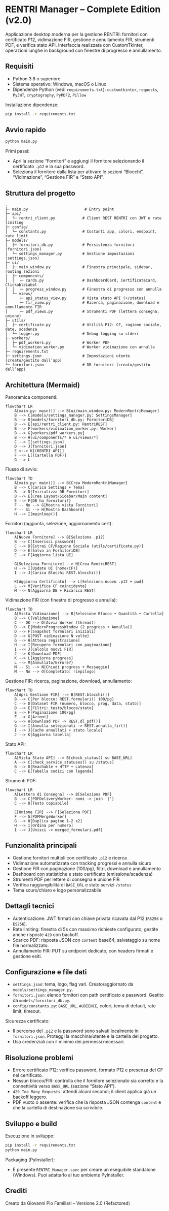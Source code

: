 # RENTRI Manager – Complete Edition (v2.0)

Applicazione desktop moderna per la gestione RENTRI: fornitori con certificato P12, vidimazione FIR, gestione e annullamento FIR, strumenti PDF, e verifica stato API. Interfaccia realizzata con CustomTkinter, operazioni lunghe in background con finestre di progresso e annullamento.

## Requisiti

- Python 3.8 o superiore
- Sistema operativo: Windows, macOS o Linux
- Dipendenze Python (vedi `requirements.txt`): `customtkinter`, `requests`, `PyJWT`, `cryptography`, `PyPDF2`, `Pillow`

Installazione dipendenze:
```bash
pip install -r requirements.txt
```

## Avvio rapido

```bash
python main.py
```

Primi passi:
- Apri la sezione “Fornitori” e aggiungi il fornitore selezionando il certificato `.p12` e la sua password.
- Seleziona il fornitore dalla lista per attivare le sezioni “Blocchi”, “Vidimazione”, “Gestione FIR” e “Stato API”.

## Struttura del progetto

```
.
├─ main.py                         # Entry point
├─ api/
│  └─ rentri_client.py            # Client REST RENTRI con JWT e rate limiting
├─ config/
│  └─ constants.py                # Costanti app, colori, endpoint, rate limit
├─ models/
│  ├─ fornitori_db.py             # Persistenza fornitori (fornitori.json)
│  └─ settings_manager.py         # Gestione impostazioni (settings.json)
├─ ui/
│  ├─ main_window.py              # Finestra principale, sidebar, routing sezioni
│  ├─ components/
│  │  ├─ cards.py                 # DashboardCard, CertificateCard, ClickableLabel
│  │  └─ progress_window.py       # Finestra di progresso con annulla
│  └─ views/
│     ├─ api_status_view.py       # Vista stato API (+/status)
│     ├─ fir_view.py              # Ricerca, paginazione, download e annullamento FIR
│     └─ pdf_views.py             # Strumenti PDF (lettera consegna, unione)
├─ utils/
│  ├─ certificate.py              # Utilità P12: CF, ragione sociale, date, scadenza
│  └─ logger.py                   # Debug logging su stderr
├─ workers/
│  ├─ pdf_workers.py              # Worker PDF
│  └─ vidimation_worker.py        # Worker vidimazione con annulla
├─ requirements.txt
├─ settings.json                  # Impostazioni utente (creato/gestito dall’app)
└─ fornitori.json                 # DB fornitori (creato/gestito dall’app)
```

## Architettura (Mermaid)

Panoramica componenti:
```mermaid
flowchart LR
    A[main.py: main()] --> B[ui/main_window.py: ModernRentriManager]
    B --> C[models/settings_manager.py: SettingsManager]
    B --> D[models/fornitori_db.py: FornitoriDB]
    B --> E[api/rentri_client.py: RentriREST]
    B --> F[workers/vidimation_worker.py: Worker]
    B --> G[workers/pdf_workers.py]
    B --> H[ui/components/* e ui/views/*]
    C --> I[settings.json]
    D --> J[fornitori.json]
    E <--> K[(RENTRI API)]
    F --> L[(Cartella PDF)]
    G --> L
```

Flusso di avvio:
```mermaid
flowchart TD
    A[main.py: main()] --> B{Crea ModernRentriManager}
    B --> C[Carica Settings + Tema]
    B --> D[Inizializza DB Fornitori]
    B --> E[Crea Layout/Sidebar/Main content]
    E --> F{DB ha fornitori?}
    F -- No --> G[Mostra vista Fornitori]
    F -- Sì --> H[Mostra Dashboard]
    H --> I[mainloop()]
```

Fornitori (aggiunta, selezione, aggiornamento cert):
```mermaid
flowchart LR
    A[Nuovo Fornitore] --> B[Seleziona .p12]
    B --> C[Inserisci password]
    C --> D[Estrai CF/Ragione Sociale (utils/certificate.py)]
    D --> E[Salva in FornitoriDB]
    E --> F[Aggiorna lista UI]

    G[Seleziona Fornitore] --> H[Crea RentriREST]
    H --> I[Update UI (nome/CF)]
    I --> J[Carica Blocchi REST.blocchi()]

    K[Aggiorna Certificato] --> L[Seleziona nuovo .p12 + pwd]
    L --> M[Verifica CF coincidente]
    M --> N[Aggiorna DB + Ricarica REST]
```

Vidimazione FIR (con finestra di progresso e annulla):
```mermaid
flowchart TD
    A[Vista Vidimazione] --> B[Selezione Blocco + Quantità + Cartella]
    B --> C{Validazione}
    C -- OK --> D[Avvia Worker (thread)]
    D --> E[ModernProgressWindow (2 progress + Annulla)]
    D --> F[Snapshot formulari iniziali]
    D --> G[POST vidimazione N volte]
    G --> H[Attesa registrazione]
    H --> I[Recupero formulari con paginazione]
    I --> J[Calcolo nuovi FIR]
    J --> K[Download PDF]
    K --> L[Aggiorna progress]
    L --> M{Annullato/Errore?}
    M -- Sì --> N[Chiudi progress + Messaggio]
    M -- No --> O[Completato: riepilogo]
```

Gestione FIR: ricerca, paginazione, download, annullamento:
```mermaid
flowchart TD
    A[Apri Gestione FIR] --> B[REST.blocchi()]
    B --> C[Per blocco: REST.formulari() 100/pg]
    C --> D[Dataset FIR (numero, blocco, prog, data, stato)]
    D --> E[Filtri: testo/blocco/stato]
    E --> F[Paginazione 100/pg]
    F --> G[Azioni]
    G --> H[Download PDF -> REST.dl_pdf()]
    G --> I[Annulla selezionati -> REST.annulla_fir()]
    I --> J[Cache annullati + stato locale]
    J --> K[Aggiorna tabella]
```

Stato API:
```mermaid
flowchart LR
    A[Vista Stato API] --> B[check_status() su BASE_URL]
    A --> C[check_service_statuses() su /status]
    B --> D[Reachable + HTTP + Latenza]
    C --> E[Tabella codici con legenda]
```

Strumenti PDF:
```mermaid
flowchart LR
    A[Lettera di Consegna] --> B[Seleziona PDF]
    B --> C[PDFDeliveryWorker: nomi -> join '|']
    C --> D[Testo copiabile]

    E[Unione FIR] --> F[Seleziona PDF]
    F --> G[PDFMergeWorker]
    G --> H[Duplica pagine 1–2 x2]
    H --> I[Ordina per numero]
    I --> J[Unisci -> merged_formulari.pdf]
```

## Funzionalità principali

- Gestione fornitori multipli con certificato `.p12` e ricerca
- Vidimazione automatizzata con tracking progressi e annulla sicuro
- Gestione FIR con paginazione (100/pg), filtri, download e annullamento
- Dashboard con statistiche e stato certificato (emissione/scadenza)
- Strumenti PDF per lettere di consegna e unione FIR
- Verifica raggiungibilità di `BASE_URL` e stato servizi `/status`
- Tema scuro/chiaro e logo personalizzabile

## Dettagli tecnici

- Autenticazione: JWT firmati con chiave privata ricavata dal P12 (`RS256` o `ES256`).
- Rate limiting: finestra di 5s con massimo richieste configurato; gestite anche risposte `429` con backoff.
- Scarico PDF: risposta JSON con `content` base64; salvataggio su nome file normalizzato.
- Annullamento FIR: PUT su endpoint dedicato, con headers firmati e gestione esiti.

## Configurazione e file dati

- `settings.json`: tema, logo, flag vari. Creato/aggiornato da `models/settings_manager.py`.
- `fornitori.json`: elenco fornitori con path certificato e password. Gestito da `models/fornitori_db.py`.
- `config/constants.py`: `BASE_URL`, `AUDIENCE`, colori, tema di default, rate limit, timeout.

Sicurezza certificato:
- Il percorso del `.p12` e la password sono salvati localmente in `fornitori.json`. Proteggi la macchina/utente e la cartella del progetto.
- Usa credenziali con il minimo dei permessi necessari.

## Risoluzione problemi

- Errore certificato P12: verifica password, formato P12 e presenza del CF nel certificato.
- Nessun blocco/FIR: controlla che il fornitore selezionato sia corretto e la connettività verso `BASE_URL` (sezione “Stato API”).
- `429 Too Many Requests`: attendi alcuni secondi; il client applica già un backoff leggero.
- PDF vuoto o assente: verifica che la risposta JSON contenga `content` e che la cartella di destinazione sia scrivibile.

## Sviluppo e build

Esecuzione in sviluppo:
```bash
pip install -r requirements.txt
python main.py
```

Packaging (PyInstaller):
- È presente `RENTRI_Manager.spec` per creare un eseguibile standalone (Windows). Puoi adattarlo al tuo ambiente PyInstaller.

## Crediti

Creato da Giovanni Pio Familiari – Versione 2.0 (Refactored)

